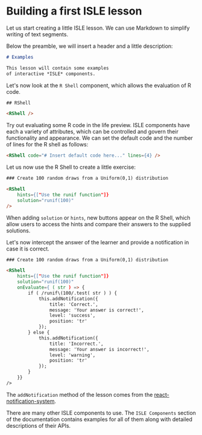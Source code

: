 # Building a first ISLE lesson

Let us start creating a little ISLE lesson. We can use Markdown 
to simplify writing of text segments. 

Below the preamble, we will insert a header and a little description:

``` markdown 
# Examples

This lesson will contain some examples 
of interactive *ISLE* components.
```

Let's now look at the `R Shell` component, which allows the evaluation of R code.

``` html
## RShell

<RShell />
```

Try out evaluating some R code in the life preview. ISLE components have each a variety
of attributes, which can be controlled and govern their functionality and appearance.
We can set the default code and the number of lines for the R shell as follows:

``` html
<RShell code="# Insert default code here..." lines={4} />
```

Let us now use the R Shell to create a little exercise:

``` html
### Create 100 random draws from a Uniform(0,1) distribution

<RShell 
	hints={["Use the runif function"]} 
	solution="runif(100)" 
/>
```

When adding `solution` or `hints`, new buttons appear on the R Shell, 
which allow users to access the hints and compare their answers to the supplied solutions.

Let's now intercept the answer of the learner and provide a notification in case
it is correct.

``` html
### Create 100 random draws from a Uniform(0,1) distribution

<RShell 
	hints={["Use the runif function"]} 
	solution="runif(100)" 
	onEvaluate={ ( str ) => { 
		if ( /runif\(100/.test( str ) ) {
			this.addNotification({
				title: 'Correct.',
				message: 'Your answer is correct!',
				level: 'success',
				position: 'tr'
			});
		} else {
			this.addNotification({
				title: 'Incorrect.',
				message: 'Your answer is incorrect!',
				level: 'warning',
				position: 'tr'
			});			
		}
	}}
/>
```

The `addNotification` method of the lesson comes from the [react-notification-system](https://github.com/igorprado/react-notification-system).

There are many other ISLE components to use. The `ISLE Components` section of the documentation
contains examples for all of them along with detailed descriptions of their APIs.
